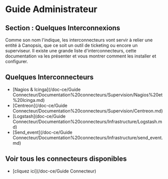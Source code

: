 # Guide Administrateur

## Section : Quelques Interconnexions

Comme son nom l'indique, les interconnecteurs vont servir à relier une entité à Canopsis, que ce soit un outil de ticketing ou encore un superviseur.
Il existe une grande liste d'interconnecteurs, cette documentation va les présenter et vous montrer comment les installer et configurer.

## Quelques Interconnecteurs

- [Nagios & Icinga](/doc-ce/Guide Connecteur/Documentation%20connecteurs/Supervision/Nagios%20et%20Icinga.md)    
- [Centreon](/doc-ce/Guide Connecteur/Documentation%20connecteurs/Supervision/Centreon.md)  
- [Logstash](doc-ce/Guide Connecteur/Documentation%20connecteurs/Infrastructure/Logstash.md)  
- [Send_event](/doc-ce/Guide Connecteur/Documentation%20connecteurs/Infrastructure/send_event.md)  

## Voir tous les connecteurs disponibles

- [cliquez ici](/doc-ce/Guide Connecteur)  